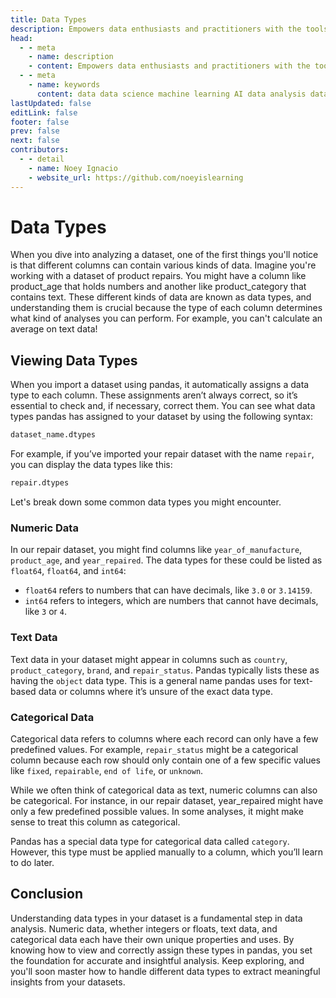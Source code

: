 ```yaml
---
title: Data Types
description: Empowers data enthusiasts and practitioners with the tools and knowledge to unlock the potential of data.
head:
  - - meta
    - name: description
    - content: Empowers data enthusiasts and practitioners with the tools and knowledge to unlock the potential of data.
  - - meta
    - name: keywords
      content: data data science machine learning AI data analysis data-driven data enthusiasts data practitioners
lastUpdated: false
editLink: false
footer: false
prev: false
next: false
contributors:
  - - detail
    - name: Noey Ignacio
    - website_url: https://github.com/noeyislearning
---
```


# Data Types

When you dive into analyzing a dataset, one of the first things you'll notice is that different columns can contain various kinds of data. Imagine you're working with a dataset of product repairs. You might have a column like product_age that holds numbers and another like product_category that contains text. These different kinds of data are known as data types, and understanding them is crucial because the type of each column determines what kind of analyses you can perform. For example, you can't calculate an average on text data!

## Viewing Data Types

When you import a dataset using pandas, it automatically assigns a data type to each column. These assignments aren’t always correct, so it’s essential to check and, if necessary, correct them. You can see what data types pandas has assigned to your dataset by using the following syntax:

```python
dataset_name.dtypes
```

For example, if you’ve imported your repair dataset with the name `repair`, you can display the data types like this:

```python
repair.dtypes
```

Let's break down some common data types you might encounter.

### Numeric Data

In our repair dataset, you might find columns like `year_of_manufacture`, `product_age`, and `year_repaired`. The data types for these could be listed as `float64`, `float64`, and `int64`:

- `float64` refers to numbers that can have decimals, like `3.0` or `3.14159`.
- `int64` refers to integers, which are numbers that cannot have decimals, like `3` or `4`.

### Text Data

Text data in your dataset might appear in columns such as `country`, `product_category`, `brand`, and `repair_status`. Pandas typically lists these as having the `object` data type. This is a general name pandas uses for text-based data or columns where it’s unsure of the exact data type.

### Categorical Data

Categorical data refers to columns where each record can only have a few predefined values. For example, `repair_status` might be a categorical column because each row should only contain one of a few specific values like `fixed`, `repairable`, `end of life`, or `unknown`.

While we often think of categorical data as text, numeric columns can also be categorical. For instance, in our repair dataset, year_repaired might have only a few predefined possible values. In some analyses, it might make sense to treat this column as categorical.

Pandas has a special data type for categorical data called `category`. However, this type must be applied manually to a column, which you’ll learn to do later.

## Conclusion

Understanding data types in your dataset is a fundamental step in data analysis. Numeric data, whether integers or floats, text data, and categorical data each have their own unique properties and uses. By knowing how to view and correctly assign these types in pandas, you set the foundation for accurate and insightful analysis. Keep exploring, and you'll soon master how to handle different data types to extract meaningful insights from your datasets.
